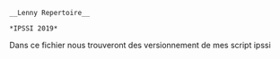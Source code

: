 	__Lenny Repertoire__

	*IPSSI 2019*

Dans ce fichier nous trouveront des versionnement de mes script ipssi
